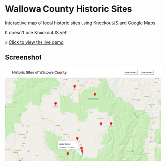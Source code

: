 # Wallowa County Historic Sites
Interactive map of local historic sites using KnockoutJS and Google Maps.

It doesn't use KnockoutJS yet!

&raquo; [Click to view the live demo](http://wicker.github.io/wallowa-county-historic-sites)

## Screenshot

![Screenshot](screenshot.png)
